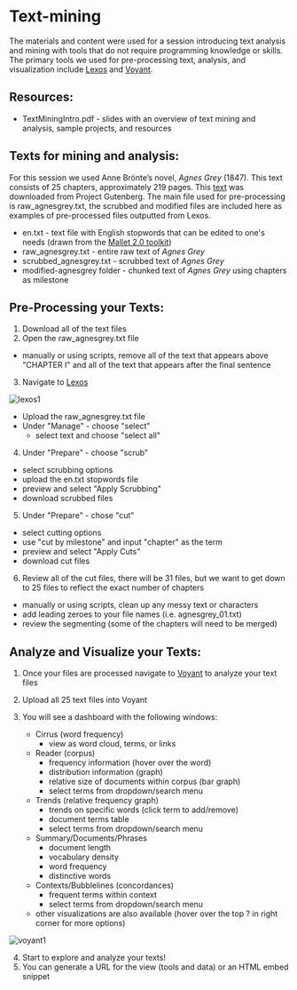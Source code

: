 # Text-mining
The materials and content were used for a session introducing text analysis and mining with tools that do not require programming knowledge or skills. The primary tools we used for pre-processing text, analysis, and visualization include <a href="http://lexos.wheatoncollege.edu/upload" target="_blank">Lexos</a> and <a href="http://voyant-tools.org/" target="_blank">Voyant</a>. 

## Resources:
* TextMiningIntro.pdf - slides with an overview of text mining and analysis, sample projects, and resources 

## Texts for mining and analysis:
For this session we used Anne Brönte’s novel, *Agnes Grey* (1847). This text consists of 25 chapters, approximately 219 pages. This <a href="http://www.gutenberg.org/files/767/767-0.txt " target="_blank">text</a> was downloaded from Project Gutenberg. The main file used for pre-processing is raw_agnesgrey.txt, the scrubbed and modified files are included here as examples of pre-processed files outputted from Lexos. 

* en.txt - text file with English stopwords that can be edited to one's needs (drawn from the <a href="http://mallet.cs.umass.edu/download.php" target="_blank">Mallet 2.0 toolkit</a>)
* raw_agnesgrey.txt - entire raw text of *Agnes Grey*
* scrubbed_agnesgrey.txt - scrubbed text of *Agnes Grey* 
* modified-agnesgrey folder - chunked text of *Agnes Grey* using chapters as milestone

## Pre-Processing your Texts:
1. Download all of the text files 
2. Open the raw_agnesgrey.txt file
    
  * manually or using scripts, remove all of the text that appears above "CHAPTER I" and all of the text that appears after the final sentence
3. Navigate to <a href="http://lexos.wheatoncollege.edu/upload" target="_blank">Lexos</a>
        
  ![lexos1](https://cloud.githubusercontent.com/assets/6841932/16316956/eba11d10-3956-11e6-8f90-22ffb32ac6f8.png)
        
  * Upload the raw_agnesgrey.txt file
  * Under "Manage" - choose "select"
    * select text and choose "select all" 

4. Under "Prepare" - choose "scrub"
    
  * select scrubbing options
  * upload the en.txt stopwords file
  * preview and select "Apply Scrubbing" 
  * download scrubbed files

5. Under "Prepare" - chose "cut"
    
  * select cutting options
  * use "cut by milestone" and input "chapter" as the term
  * preview and select "Apply Cuts"
  * download cut files

6. Review all of the cut files, there will be 31 files, but we want to get down to 25 files to reflect the exact number of chapters
    
  * manually or using scripts, clean up any messy text or characters
  * add leading zeroes to your file names (i.e. agnesgrey_01.txt)
  * review the segmenting (some of the chapters will need to be merged)

## Analyze and Visualize your Texts:
1. Once your files are processed navigate to <a href="http://voyant-tools.org/" target="_blank">Voyant</a> to analyze your text files
2. Upload all 25 text files into Voyant
3. You will see a dashboard with the following windows:
        
    * Cirrus (word frequency)
        * view as word cloud, terms, or links
    * Reader (corpus)
        * frequency information (hover over the word)
        * distribution information (graph)
        * relative size of documents within corpus (bar graph)
        * select terms from dropdown/search menu
    * Trends (relative frequency graph)
        * trends on specific words (click term to add/remove)
        * document terms table
        * select terms from dropdown/search menu
    * Summary/Documents/Phrases
        * document length
        * vocabulary density
        * word frequency
        * distinctive words 
    * Contexts/Bubblelines (concordances)
        * frequent terms within context
        * select terms from dropdown/search menu
    * other visualizations are also available (hover over the top ? in right corner for more options)

![voyant1](https://cloud.githubusercontent.com/assets/6841932/16317019/28bf6a6c-3957-11e6-9170-5febd585d0a6.png)

4. Start to explore and analyze your texts! 
5. You can generate a URL for the view (tools and data) or an HTML embed snippet


